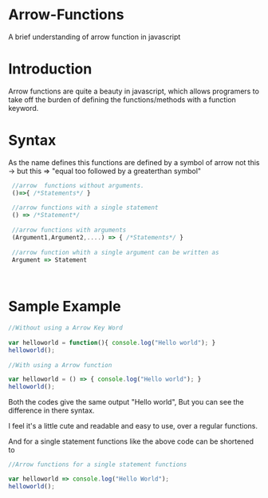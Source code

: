 # Arrow-Functions
A brief understanding of arrow function in javascript

# Introduction
Arrow functions are quite a beauty in javascript, which allows programers to take off the burden of defining the functions/methods with a function keyword.

# Syntax
As the name defines this functions are defined by a symbol of arrow not this -> but this => "equal too followed by a greaterthan symbol"
```javascript
 //arrow  functions without arguments.
 ()=>{ /*Statements*/ }
 
 //arrow functions with a single statement
 () => /*Statement*/
 
 //arrow functions with arguments
 (Argument1,Argument2,....) => { /*Statements*/ }
 
 //arrow function whith a single argument can be written as
 Argument => Statement
 
 
```

# Sample Example
```javascript
//Without using a Arrow Key Word                                   
                                                              
var helloworld = function(){ console.log("Hello world"); }     
helloworld();                                                 
                                                              
//With using a Arrow function 

var helloworld = () => { console.log("Hello world"); }
helloworld();
```
Both the codes give the same output "Hello world", But you can see the difference in there syntax.

I feel it's a little cute and readable and easy to use, over a regular functions.

And for a single statement functions like the above code can be shortened to

```javascript
//Arrow functions for a single statement functions

var helloworld => console.log("Hello World");
helloworld();

```
